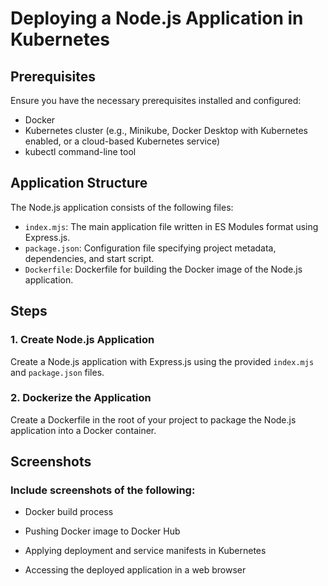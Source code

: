 # Deploying a Node.js Application in Kubernetes

## Prerequisites

Ensure you have the necessary prerequisites installed and configured:

- Docker
- Kubernetes cluster (e.g., Minikube, Docker Desktop with Kubernetes enabled, or a cloud-based Kubernetes service)
- kubectl command-line tool

## Application Structure

The Node.js application consists of the following files:

- `index.mjs`: The main application file written in ES Modules format using Express.js.
- `package.json`: Configuration file specifying project metadata, dependencies, and start script.
- `Dockerfile`: Dockerfile for building the Docker image of the Node.js application.

## Steps

### 1. Create Node.js Application

Create a Node.js application with Express.js using the provided `index.mjs` and `package.json` files.

### 2. Dockerize the Application

Create a Dockerfile in the root of your project to package the Node.js application into a Docker container.

## Screenshots

### Include screenshots of the following:

   - Docker build process
     
   - Pushing Docker image to Docker Hub
     
   - Applying deployment and service manifests in Kubernetes
     
   - Accessing the deployed application in a web browser
   

